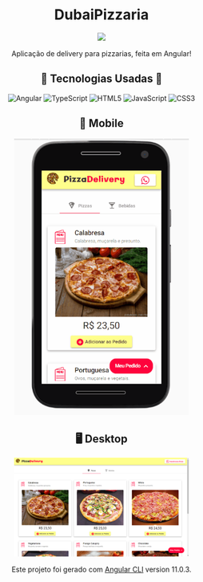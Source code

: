 <h1>
  <center>
    Dubai<span style="color: #black">Pizzaria</span>
  </center>
</h1>

<center>
  <img src="./github/" width="60"></img>

  <p>Aplicação de delivery para pizzarias, feita em Angular!</p>


## :hammer: **Tecnologias Usadas** :wrench:
  ![Angular](https://img.shields.io/badge/-Angular-e00000?style=flat-square&logo=Angular)
  ![TypeScript](https://img.shields.io/badge/-TypeScript-black?style=flat-square&logo=typescript)
  ![HTML5](https://img.shields.io/badge/-HTML5-E34F26?style=flat-square&logo=html5&logoColor=white)
  ![JavaScript](https://img.shields.io/badge/-JavaScript-black?style=flat-square&logo=javascript)
  ![CSS3](https://img.shields.io/badge/-CSS3-1572B6?style=flat-square&logo=css3)

  ## :iphone: Mobile

  <img src="./github/interface.gif" width="350"></img>
  
  ## :desktop_computer: Desktop

  <img src="./github/desktop.png" width="350"></img>

  Este projeto foi gerado com [Angular CLI](https://github.com/angular/angular-cli) version 11.0.3.


</center>